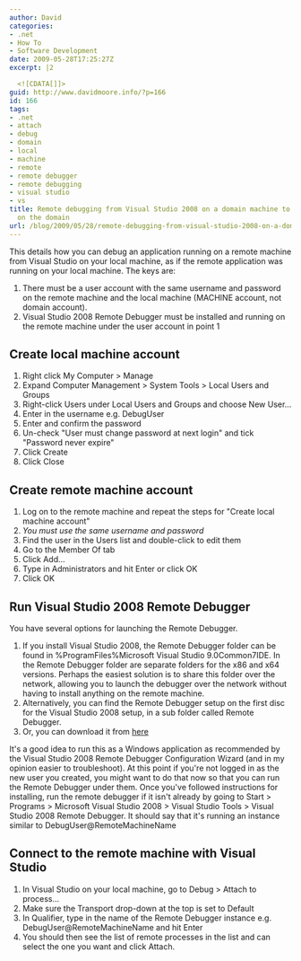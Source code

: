 ```yaml
---
author: David
categories:
- .net
- How To
- Software Development
date: 2009-05-28T17:25:27Z
excerpt: |2

  <![CDATA[]]>
guid: http://www.davidmoore.info/?p=166
id: 166
tags:
- .net
- attach
- debug
- domain
- local
- machine
- remote
- remote debugger
- remote debugging
- visual studio
- vs
title: Remote debugging from Visual Studio 2008 on a domain machine to a machine not
  on the domain
url: /blog/2009/05/28/remote-debugging-from-visual-studio-2008-on-a-domain-machine-to-a-machine-not-on-the-domain/
---
```


This details how you can debug an application running on a remote machine from Visual Studio on your local machine, as if the remote application was running on your local machine. The keys are: <ol> <li>There must be a user account with the same username and password on the remote machine and the local machine (MACHINE account, not domain account).</li> <li>Visual Studio 2008 Remote Debugger must be installed and running on the remote machine under the user account in point 1</li> </ol> <h2>Create local machine account</h2> <ol> <li>Right click My Computer > Manage</li> <li>Expand Computer Management > System Tools > Local Users and Groups</li> <li>Right-click Users under Local Users and Groups and choose New User&#8230;</li> <li>Enter in the username e.g. DebugUser</li> <li>Enter and confirm the password</li> <li> Un-check "User must change password at next login" and tick "Password never expire"</li> <li>Click Create</li> <li>Click Close</li> </ol> <h2>Create remote machine account</h2> <ol> <li>Log on to the remote machine and repeat the steps for "Create local machine account"</li> <li><em>You must use the same username and password</em></li> <li>Find the user in the Users list and double-click to edit them</li> <li>Go to the Member Of tab</li> <li>Click Add&#8230;</li> <li>Type in Administrators and hit Enter or click OK</li> <li>Click OK</li> </ol> <h2>Run Visual Studio 2008 Remote Debugger</h2> You have several options for launching the Remote Debugger. <ol> <li>If you install Visual Studio 2008, the Remote Debugger folder can be found in %ProgramFiles%Microsoft Visual Studio 9.0Common7IDE. In the Remote Debugger folder are separate folders for the x86 and x64 versions. Perhaps the easiest solution is to share this folder over the network, allowing you to launch the debugger over the network without having to install anything on the remote machine.</li> <li>Alternatively, you can find the Remote Debugger setup on the first disc for the Visual Studio 2008 setup, in a sub folder called Remote Debugger.</li> <li>Or, you can download it from <a href="http://www.microsoft.com/downloads/details.aspx?FamilyID=440ec902-3260-4cdc-b11a-6a9070a2aaab&displaylang=en">here</a></li> </ol> It's a good idea to run this as a Windows application as recommended by the Visual Studio 2008 Remote Debugger Configuration Wizard (and in my opinion easier to troubleshoot). At this point if you're not logged in as the new user you created, you might want to do that now so that you can run the Remote Debugger under them. Once you've followed instructions for installing, run the remote debugger if it isn't already by going to Start > Programs > Microsoft Visual Studio 2008 > Visual Studio Tools > Visual Studio 2008 Remote Debugger. It should say that it's running an instance similar to DebugUser@RemoteMachineName <h2>Connect to the remote machine with Visual Studio</h2> <ol> <li>In Visual Studio on your local machine, go to Debug > Attach to process&#8230;</li> <li>Make sure the Transport drop-down at the top is set to Default</li> <li>In Qualifier, type in the name of the Remote Debugger instance e.g. DebugUser@RemoteMachineName and hit Enter</li> <li>You should then see the list of remote processes in the list and can select the one you want and click Attach.</li> </ol>